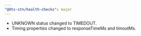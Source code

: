 ```yaml
---
"@dts-stn/health-checks": major
---
```


- UNKNOWN status changed to TIMEDOUT.
- Timing properties changed to responseTimeMs and timoutMs.
